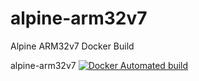 # alpine-arm32v7
Alpine ARM32v7 Docker Build

alpine-arm32v7 [![Docker Automated build](https://img.shields.io/docker/automated/jrottenberg/ffmpeg.svg)](https://registry.hub.docker.com/u/simhaglobal/alpine-arm32v7/trigger/98f9ac05-725f-44b4-ba42-16894c8d4f86/)
